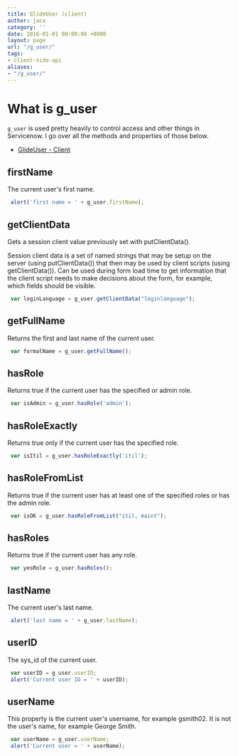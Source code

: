 ```yaml
---
title: GlideUser (client)
author: jace
category: ''
date: 2016-01-01 00:00:00 +0000
layout: page
url: "/g_user/"
tags:
- client-side-api
aliases:
- "/g_user/"
---
```

# What is g_user
`g_user` is used pretty heavily to control access and other things in Servicenow.  I go over all the methods and properties of those below.
<!--more-->

- [GlideUser - Client](https://docs.servicenow.com/bundle/jakarta-application-development/page/app-store/dev_portal/API_reference/GlideUser/concept/c_GlideUserAPI.html)

## firstName

 The current user's first name.

```js
 alert('first name = ' + g_user.firstName);
```

## getClientData

 Gets a session client value previously set with putClientData().

 Session client data is a set of named strings that may be setup on the server (using putClientData()) that then may be used by client scripts (using getClientData()). Can be used during form load time to get information that the client script needs to make decisions about the form, for example, which fields should be visible.

```js
 var loginLanguage = g_user.getClientData("loginlanguage");
```

## getFullName

 Returns the first and last name of the current user.

```js
 var formalName = g_user.getFullName();
```

## hasRole

 Returns true if the current user has the specified or admin role.

```js
 var isAdmin = g_user.hasRole('admin');
```

## hasRoleExactly

 Returns true only if the current user has the specified role.

```js
 var isItil = g_user.hasRoleExactly('itil');
```

## hasRoleFromList

 Returns true if the current user has at least one of the specified roles or has the admin role.

```js
 var isOK = g_user.hasRoleFromList("itil, maint");
```

## hasRoles

 Returns true if the current user has any role.

```js
 var yesRole = g_user.hasRoles();
```

## lastName

 The current user's last name.

```js
 alert('last name = ' + g_user.lastName);
```

## userID

 The sys_id of the current user.

```js
 var userID = g_user.userID;
 alert('Current user ID = ' + userID);
```

## userName

 This property is the current user's username, for example gsmith02. It is not the user's name, for example George Smith.

```js
 var userName = g_user.userName;
 alert('Current user = ' + userName);
```